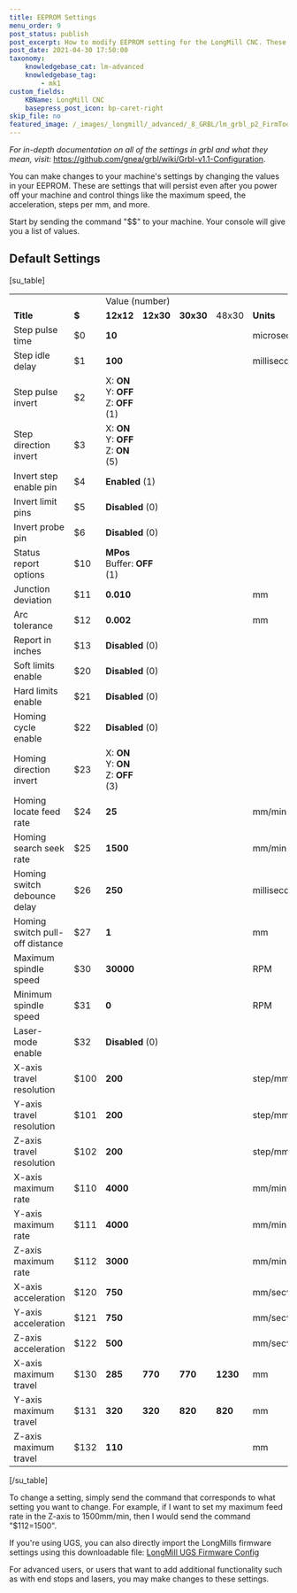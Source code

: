 ```yaml
---
title: EEPROM Settings
menu_order: 9
post_status: publish
post_excerpt: How to modify EEPROM setting for the LongMill CNC. These settings control the speed and direction of movement, machine limits, and activation of limit switches.
post_date: 2021-04-30 17:50:00
taxonomy:
    knowledgebase_cat: lm-advanced
    knowledgebase_tag:
        - mk1
custom_fields:
    KBName: LongMill CNC
    basepress_post_icon: bp-caret-right
skip_file: no
featured_image: /_images/_longmill/_advanced/_8_GRBL/lm_grbl_p2_FirmTool.png
---
```


<em>For in-depth documentation on all of the settings in grbl and what they mean, visit:</em> <a href="https://github.com/gnea/grbl/wiki/Grbl-v1.1-Configuration">https://github.com/gnea/grbl/wiki/Grbl-v1.1-Configuration</a>.

You can make changes to your machine's settings by changing the values in your EEPROM. These are settings that will persist even after you power off your machine and control things like the maximum speed, the acceleration, steps per mm, and more.

Start by sending the command "$$" to your machine. Your console will give you a list of values.

## Default Settings

[su_table]
<table>
<tbody>
   <tr>
     <td></td>
     <td></td>
    <td colspan="4">Value (number)</td>
     <td></td>
   </tr>
   <tr>
     <td><b>Title</b></td>
     <td><b>$</b></td>
     <td><b>12x12</b></td>
     <td><b>12x30</b></td>
     <td><b>30x30</b></td>
     <td>48x30</td>
     <td><b>Units</b></td>
   </tr>
   <tr>
     <td>Step pulse time</td>
     <td>$0</td>
    <td colspan="4"><b>10</b></td>
     <td>microseconds</td>
   </tr>
   <tr>
     <td>Step idle delay</td>
     <td>$1</td>
    <td colspan="4"><b>100</b></td>
     <td>milliseconds</td>
   </tr>
   <tr>
     <td>Step pulse invert</td>
     <td>$2</td>
    <td colspan="4">X: <b>ON</b><br>Y: <b>OFF</b><br>Z: <b>OFF</b><br>(1)</td>
     <td></td>
   </tr>
   <tr>
     <td>Step direction invert</td>
     <td>$3</td>
    <td colspan="4">X: <b>ON</b><br>Y: <b>OFF</b><br>Z: <b>ON</b><br>(5)</td>
     <td></td>
   </tr>
   <tr>
     <td>Invert step enable pin</td>
     <td>$4</td>
    <td colspan="4"><b>Enabled</b> (1)</td>
     <td></td>
   </tr>
   <tr>
     <td>Invert limit pins</td>
     <td>$5</td>
    <td colspan="4"><b>Disabled</b> (0)</td>
     <td></td>
   </tr>
   <tr>
     <td>Invert probe pin</td>
     <td>$6</td>
    <td colspan="4"><b>Disabled</b> (0)</td>
     <td></td>
   </tr>
   <tr>
     <td>Status report options</td>
     <td>$10</td>
    <td colspan="4"><b>MPos</b><br>Buffer: <b>OFF</b><br>(1)</td>
     <td></td>
   </tr>
   <tr>
     <td>Junction deviation</td>
     <td>$11</td>
    <td colspan="4"><b>0.010</b></td>
     <td>mm</td>
   </tr>
   <tr>
     <td>Arc tolerance</td>
     <td>$12</td>
    <td colspan="4"><b>0.002</b></td>
     <td>mm</td>
   </tr>
   <tr>
     <td>Report in inches</td>
     <td>$13</td>
    <td colspan="4"><b>Disabled</b> (0)</td>
     <td></td>
   </tr>
   <tr>
     <td>Soft limits enable</td>
     <td>$20</td>
    <td colspan="4"><b>Disabled</b> (0)</td>
     <td></td>
   </tr>
   <tr>
     <td>Hard limits enable</td>
     <td>$21</td>
    <td colspan="4"><b>Disabled</b> (0)</td>
     <td></td>
   </tr>
   <tr>
     <td>Homing cycle enable</td>
     <td>$22</td>
    <td colspan="4"><b>Disabled</b> (0)</td>
     <td></td>
   </tr>
   <tr>
     <td>Homing direction invert</td>
     <td>$23</td>
    <td colspan="4">X: <b>ON</b><br>Y: <b>ON</b><br>Z: <b>OFF</b><br>(3)</td>
     <td></td>
   </tr>
   <tr>
     <td>Homing locate feed rate</td>
     <td>$24</td>
    <td colspan="4"><b>25</b></td>
     <td>mm/min</td>
   </tr>
   <tr>
     <td>Homing search seek rate</td>
     <td>$25</td>
    <td colspan="4"><b>1500</b></td>
     <td>mm/min</td>
   </tr>
   <tr>
     <td>Homing switch debounce delay</td>
     <td>$26</td>
    <td colspan="4"><b>250</b></td>
     <td>milliseconds</td>
   </tr>
   <tr>
     <td>Homing switch pull-off distance</td>
     <td>$27</td>
    <td colspan="4"><b>1</b></td>
     <td>mm</td>
   </tr>
   <tr>
     <td>Maximum spindle speed</td>
     <td>$30</td>
    <td colspan="4"><b>30000</b></td>
     <td>RPM</td>
   </tr>
   <tr>
     <td>Minimum spindle speed</td>
     <td>$31</td>
    <td colspan="4"><b>0</b></td>
     <td>RPM</td>
   </tr>
   <tr>
     <td>Laser-mode enable</td>
     <td>$32</td>
    <td colspan="4"><b>Disabled</b> (0)</td>
     <td></td>
   </tr>
   <tr>
     <td>X-axis travel resolution</td>
     <td>$100</td>
    <td colspan="4"><b>200</b></td>
     <td>step/mm</td>
   </tr>
   <tr>
     <td>Y-axis travel resolution</td>
     <td>$101</td>
    <td colspan="4"><b>200</b></td>
     <td>step/mm</td>
   </tr>
   <tr>
     <td>Z-axis travel resolution</td>
     <td>$102</td>
    <td colspan="4"><b>200</b></td>
     <td>step/mm</td>
   </tr>
   <tr>
     <td>X-axis maximum rate</td>
     <td>$110</td>
    <td colspan="4"><b>4000</b></td>
     <td>mm/min</td>
   </tr>
   <tr>
     <td>Y-axis maximum rate</td>
     <td>$111</td>
    <td colspan="4"><b>4000</b></td>
     <td>mm/min</td>
   </tr>
   <tr>
     <td>Z-axis maximum rate</td>
     <td>$112</td>
    <td colspan="4"><b>3000</b></td>
     <td>mm/min</td>
   </tr>
   <tr>
     <td>X-axis acceleration</td>
     <td>$120</td>
    <td colspan="4"><b>750</b></td>
     <td>mm/sec^2</td>
   </tr>
   <tr>
     <td>Y-axis acceleration</td>
     <td>$121</td>
    <td colspan="4"><b>750</b></td>
     <td>mm/sec^2</td>
   </tr>
   <tr>
     <td>Z-axis acceleration</td>
     <td>$122</td>
    <td colspan="4"><b>500</b></td>
     <td>mm/sec^2</td>
   </tr>
   <tr>
     <td>X-axis maximum travel</td>
     <td>$130</td>
     <td><b>285</b></td>
     <td><b>770</b></td>
     <td><b>770</b></td>
     <td><b>1230</b></td>
     <td>mm</td>
   </tr>
   <tr>
     <td>Y-axis maximum travel</td>
     <td>$131</td>
     <td><b>320</b></td>
     <td><b>320</b></td>
     <td><b>820</b></td>
     <td><b>820</b></td>
     <td>mm</td>
   </tr>
   <tr>
     <td>Z-axis maximum travel</td>
     <td>$132</td>
    <td colspan="4"><b>110</b></td>
     <td>mm</td>
   </tr>
</tbody>
</table>
[/su_table]

To change a setting, simply send the command that corresponds to what setting you want to change. For example, if I want to set my maximum feed rate in the Z-axis to 1500mm/min, then I would send the command "$112=1500".

If you're using UGS, you can also directly import the LongMills firmware settings using this downloadable file: <a href="https://resources.sienci.com/wp-content/uploads/2021/05/LongMill_firmware.zip" target="_blank" rel="noopener noreferrer">LongMill UGS Firmware Config</a>

For advanced users, or users that want to add additional functionality such as with end stops and lasers, you may make changes to these settings.
